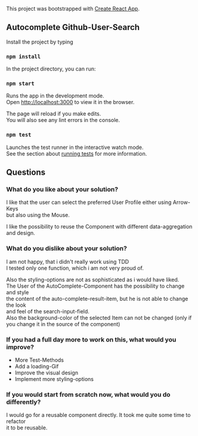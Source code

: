 This project was bootstrapped with [Create React App](https://github.com/facebook/create-react-app).

## Autocomplete Github-User-Search

Install the project by typing 

### `npm install`

In the project directory, you can run:

### `npm start`

Runs the app in the development mode.<br>
Open [http://localhost:3000](http://localhost:3000) to view it in the browser.

The page will reload if you make edits.<br>
You will also see any lint errors in the console.

### `npm test`

Launches the test runner in the interactive watch mode.<br>
See the section about [running tests](https://facebook.github.io/create-react-app/docs/running-tests) for more information.

## Questions

### What do you like about your solution?

I like that the user can select the preferred User Profile either using Arrow-Keys<br>
but also using the Mouse.

I like the possibility to reuse the Component with different data-aggregation and design.

### What do you dislike about your solution?

I am not happy, that i didn't really work using TDD<br>
I tested only one function, which i am not very proud of.

Also the styling-options are not as sophisticated as i would have liked.<br>
The User of the AutoComplete-Component has the possibility to change and style<br>
the content of the auto-complete-result-item, but he is not able to change the look<br>
and feel of the search-input-field.<br>
Also the background-color of the selected Item can not be changed (only if you change it in the source of the component)

### If you had a full day more to work on this, what would you improve?

- More Test-Methods
- Add a loading-Gif
- Improve the visual design
- Implement more styling-options

### If you would start from scratch now, what would you do differently?

I would go for a reusable component directly. It took me quite some time to refactor<br>
it to be reusable.